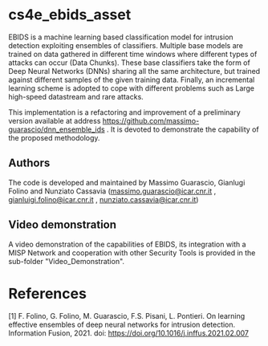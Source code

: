 # cs4e_ebids_asset
EBIDS is a machine learning based classification model for intrusion detection exploiting ensembles of classifiers. Multiple base models are trained on data gathered in different time windows where different types of attacks can occur (Data Chunks). These base classifiers take the form of Deep Neural Networks (DNNs) sharing all the same architecture, but trained against different samples of the given training data. Finally, an incremental learning scheme is adopted to cope with different problems such as Large high-speed datastream and rare attacks.

This implementation is a refactoring and improvement of a preliminary version available at address https://github.com/massimo-guarascio/dnn_ensemble_ids . It is devoted to demonstrate the capability of the proposed methodology.

## Authors

The code is developed and maintained by Massimo Guarascio, Gianlugi Folino and Nunziato Cassavia (massimo.guarascio@icar.cnr.it , gianluigi.folino@icar.cnr.it , nunziato.cassavia@icar.cnr.it)

## Video demonstration
A video demonstration of the capabilities of EBIDS, its integration with a MISP Network and cooperation with other Security Tools is provided in the sub-folder "Video_Demonstration".

# References
[1] F. Folino, G. Folino, M. Guarascio, F.S. Pisani, L. Pontieri. On learning effective ensembles of deep neural networks for intrusion detection. Information Fusion, 2021. doi: https://doi.org/10.1016/j.inffus.2021.02.007
